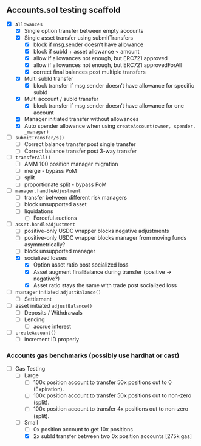 ## Accounts.sol testing scaffold

- [x]  `Allowances`
    - [x]  Single option transfer between empty accounts
    - [x]  Single asset transfer using submitTransfers
        - [x]  block if msg.sender doesn’t have allowance
        - [x]  block if subId + asset allowance < amount
        - [x]  allow if allowances not enough, but ERC721 approved
        - [x]  allow if allowances not enough, but ERC721 approvedForAll
        - [x]  correct final balances post multiple transfers
    - [x]  Multi subId transfer
        - [x]  block transfer if msg.sender doesn’t have allowance for specific subId
    - [x]  Multi account / subId transfer
        - [x]  block transfer if msg.sender doesn’t have allowance for one account
    - [x]  Manager initiated transfer without allowances
    - [x]  Auto spender allowance when using `createAccount(owner, spender, _manager)`
- [ ]  `submitTransfer/s()`
    - [ ]  Correct balance transfer post single transfer
    - [ ]  Correct balance transfer post 3-way transfer
- [ ]  `transferAll()`
    - [ ]  AMM 100 position manager migration
    - [ ]  merge - bypass PoM 
    - [ ]  split
    - [ ]  proportionate split - bypass PoM
- [ ]  `manager.handleAdjustment`
    - [ ]  transfer between different risk managers
    - [ ]  block unsupported asset
    - [ ]  liquidations
        - [ ]  Forceful auctions
- [ ]  `asset.handleAdjustment`
    - [ ]  positive-only USDC wrapper blocks negative adjustments
    - [ ]  positive-only USDC wrapper blocks manager from moving funds asymmetrically?
    - [ ]  block unsupported manager
    - [x]  socialized losses
        - [x]  Option asset ratio post socialized loss
        - [x]  Asset augment finalBalance during transfer (positive → negative?)
        - [x]  Asset ratio stays the same with trade post socialized loss
- [ ]  manager initiated `adjustBalance()`
    - [ ]  Settlement
- [ ]  asset initiated `adjustBalance()`
    - [ ]  Deposits / Withdrawals
    - [ ]  Lending
        - [ ]  accrue interest
- [ ]  `createAccount()`
    - [ ]  increment ID properly

### Accounts gas benchmarks (possibly use hardhat or cast)
- [ ]  Gas Testing
    - [ ]  Large
        - [ ]  100x position account to transfer 50x positions out to 0 (Expiration).
        - [ ]  100x position account to transfer 50x positions out to non-zero (split).
        - [ ]  100x position account to transfer 4x positions out to non-zero (split).
    - [ ]  Small
        - [ ]  0x position account to get 10x positions
        - [x]  2x subId transfer between two 0x position accounts [275k gas]